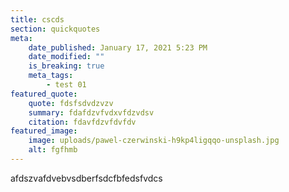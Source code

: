 ```yaml
---
title: cscds
section: quickquotes
meta:
    date_published: January 17, 2021 5:23 PM
    date_modified: ""
    is_breaking: true
    meta_tags:
        - test 01
featured_quote:
    quote: fdsfsdvdzvzv
    summary: fdafdzvfvdxvfdzvdsv
    citation: fdavfdzvfdvfdv
featured_image:
    image: uploads/pawel-czerwinski-h9kp4ligqqo-unsplash.jpg
    alt: fgfhmb
---
```


afdszvafdvebvsdberfsdcfbfedsfvdcs
